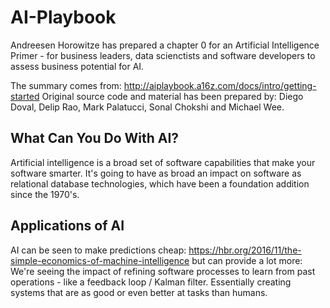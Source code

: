 # AI-Playbook
Andreesen Horowitze has prepared a chapter 0 for an Artificial Intelligence Primer - for business leaders, data scienctists and software developers to assess business potential for AI. 

The summary comes from: http://aiplaybook.a16z.com/docs/intro/getting-started 
Original source code and material has been prepared by: Diego Doval, Delip Rao, Mark Palatucci, Sonal Chokshi and Michael Wee. 

## What Can You Do With AI?
Artificial intelligence is a broad set of software capabilities that make your software smarter. It's going to have as broad an impact on software as relational database technologies, which have been a foundation addition since the 1970's. 

## Applications of AI
AI can be seen to make predictions cheap: https://hbr.org/2016/11/the-simple-economics-of-machine-intelligence but can provide a lot more:
We're seeing the impact of refining software processes to learn from past operations - like a feedback loop / Kalman filter. Essentially creating systems that are as good or even better at tasks than humans. 
